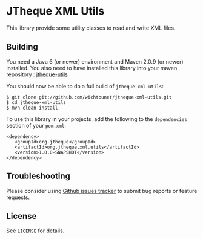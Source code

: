 # JTheque XML Utils #

This library provide some utility classes to read and write XML files.

## Building ##

You need a Java 6 (or newer) environment and Maven 2.0.9 (or newer) installed. You also need to have installed
this library into your maven repository :
[jtheque-utils](http://github.com/wichtounet/jtheque-utils "jtheque-utils")

You should now be able to do a full build of `jtheque-xml-utils`:

    $ git clone git://github.com/wichtounet/jtheque-xml-utils.git
    $ cd jtheque-xml-utils
    $ mvn clean install

To use this library in your projects, add the following to the `dependencies` section of your `pom.xml`:

    <dependency>
       <groupId>org.jtheque</groupId>
       <artifactId>org.jtheque.xml.utils</artifactId>
       <version>1.0.0-SNAPSHOT</version>
    </dependency>

## Troubleshooting ##

Please consider using [Github issues tracker](http://github.com/wichtounet/jtheque-xml-utils/issues)
to submit bug reports or feature requests.

## License ##

See `LICENSE` for details.